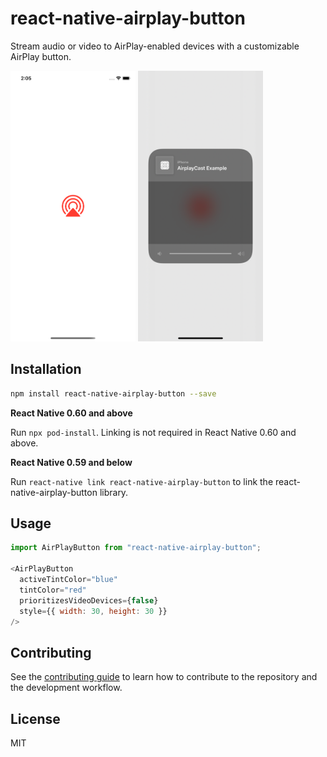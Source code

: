 # react-native-airplay-button

Stream audio or video to AirPlay-enabled devices with a customizable AirPlay button.

<img src="example-1.png" width=200 alt="AirPlay Button" /> <img src="example-2.png" width=200 alt="AirPlay Button Pressed" />

## Installation

```sh
npm install react-native-airplay-button --save

```

**React Native 0.60 and above**

Run `npx pod-install`. Linking is not required in React Native 0.60 and above.

**React Native 0.59 and below**

Run `react-native link react-native-airplay-button` to link the react-native-airplay-button library.

## Usage

```js
import AirPlayButton from "react-native-airplay-button";

<AirPlayButton 
  activeTintColor="blue"
  tintColor="red"
  prioritizesVideoDevices={false}
  style={{ width: 30, height: 30 }}
/>
```

## Contributing

See the [contributing guide](CONTRIBUTING.md) to learn how to contribute to the repository and the development workflow.

## License

MIT
